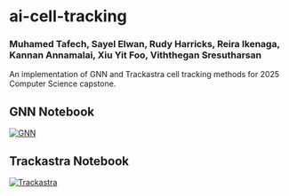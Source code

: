# ai-cell-tracking
### Muhamed Tafech, Sayel Elwan, Rudy Harricks, Reira Ikenaga, Kannan Annamalai, Xiu Yit Foo, Viththegan Sresutharsan
An implementation of GNN and Trackastra cell tracking methods for 2025 Computer Science capstone. 

## GNN Notebook
[![GNN](https://colab.research.google.com/assets/colab-badge.svg)]([https://colab.research.google.com/github/talbenha/cell-tracker-gnn/blob/main/notebooks/training_example.ipynb](https://drive.google.com/file/d/1X0BeWqo68DpoPh6-pP532FjTMQta_Gtr/view?usp=sharing))
## Trackastra Notebook
[![Trackastra](https://colab.research.google.com/assets/colab-badge.svg)]([[https://colab.research.google.com/github/talbenha/cell-tracker-gnn/blob/main/notebooks/training_example.ipynb](https://drive.google.com/file/d/1X0BeWqo68DpoPh6-pP532FjTMQta_Gtr/view?usp=sharing)](https://colab.research.google.com/drive/115Yz6dYFUGT6xxAVrodz3qov7FOoe-vX?usp=sharing))
